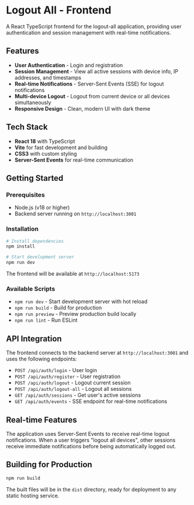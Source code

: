 # Logout All - Frontend

A React TypeScript frontend for the logout-all application, providing user authentication and session management with real-time notifications.

## Features

- **User Authentication** - Login and registration
- **Session Management** - View all active sessions with device info, IP addresses, and timestamps
- **Real-time Notifications** - Server-Sent Events (SSE) for logout notifications
- **Multi-device Logout** - Logout from current device or all devices simultaneously
- **Responsive Design** - Clean, modern UI with dark theme

## Tech Stack

- **React 18** with TypeScript
- **Vite** for fast development and building
- **CSS3** with custom styling
- **Server-Sent Events** for real-time communication

## Getting Started

### Prerequisites
- Node.js (v18 or higher)
- Backend server running on `http://localhost:3001`

### Installation

```bash
# Install dependencies
npm install

# Start development server
npm run dev
```

The frontend will be available at `http://localhost:5173`

### Available Scripts

- `npm run dev` - Start development server with hot reload
- `npm run build` - Build for production
- `npm run preview` - Preview production build locally
- `npm run lint` - Run ESLint

## API Integration

The frontend connects to the backend server at `http://localhost:3001` and uses the following endpoints:

- `POST /api/auth/login` - User login
- `POST /api/auth/register` - User registration
- `POST /api/auth/logout` - Logout current session
- `POST /api/auth/logout-all` - Logout all sessions
- `GET /api/auth/sessions` - Get user's active sessions
- `GET /api/auth/events` - SSE endpoint for real-time notifications

## Real-time Features

The application uses Server-Sent Events to receive real-time logout notifications. When a user triggers "logout all devices", other sessions receive immediate notifications before being automatically logged out.

## Building for Production

```bash
npm run build
```

The built files will be in the `dist` directory, ready for deployment to any static hosting service.
